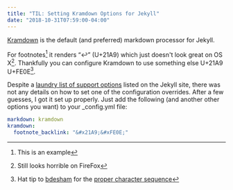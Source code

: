 ```yaml
---
title: "TIL: Setting Kramdown Options for Jekyll"
date: "2018-10-31T07:59:00-04:00"
---
```


[Kramdown](https://github.com/gettalong/kramdow) is the default (and preferred) markdown processor for Jekyll.

For footnotes[^1] it renders “↩” (U+21A9) which just doesn't look great on OS X[^2]. Thankfully you can configure Kramdown to use something else U+21A9 U+FE0E[^3].

Despite a [laundry list of support options](https://jekyllrb.com/docs/configuration/markdown/#kramdown) listed on the Jekyll site, there was not any details on how to set one of the configuration overrides. After a few guesses, I got it set up properly. Just add the following (and another other options you want) to your \_config.yml file:

```yml
markdown: kramdown
kramdown:
  footnote_backlink: "&#x21A9;&#xFE0E;"
```

[^1]: This is an example
[^2]: Still looks horrible on FireFox
[^3]: Hat tip to [bdesham](https://github.com/bdesham) for the [proper character sequence](https://github.com/gettalong/kramdown/issues/247)
